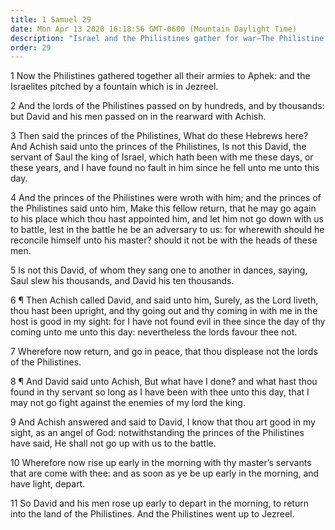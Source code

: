 ```yaml
---
title: 1 Samuel 29
date: Mon Apr 13 2020 16:18:56 GMT-0600 (Mountain Daylight Time)
description: "Israel and the Philistines gather for war—The Philistine princes send David away."
order: 29
---
```


1 Now the Philistines gathered together all their armies to Aphek: and the Israelites pitched by a fountain which is in Jezreel.

2 And the lords of the Philistines passed on by hundreds, and by thousands: but David and his men passed on in the rearward with Achish.

3 Then said the princes of the Philistines, What do these Hebrews here? And Achish said unto the princes of the Philistines, Is not this David, the servant of Saul the king of Israel, which hath been with me these days, or these years, and I have found no fault in him since he fell unto me unto this day.

4 And the princes of the Philistines were wroth with him; and the princes of the Philistines said unto him, Make this fellow return, that he may go again to his place which thou hast appointed him, and let him not go down with us to battle, lest in the battle he be an adversary to us: for wherewith should he reconcile himself unto his master? should it not be with the heads of these men.

5 Is not this David, of whom they sang one to another in dances, saying, Saul slew his thousands, and David his ten thousands.

6 ¶ Then Achish called David, and said unto him, Surely, as the Lord liveth, thou hast been upright, and thy going out and thy coming in with me in the host is good in my sight: for I have not found evil in thee since the day of thy coming unto me unto this day: nevertheless the lords favour thee not.

7 Wherefore now return, and go in peace, that thou displease not the lords of the Philistines.

8 ¶ And David said unto Achish, But what have I done? and what hast thou found in thy servant so long as I have been with thee unto this day, that I may not go fight against the enemies of my lord the king.

9 And Achish answered and said to David, I know that thou art good in my sight, as an angel of God: notwithstanding the princes of the Philistines have said, He shall not go up with us to the battle.

10 Wherefore now rise up early in the morning with thy master’s servants that are come with thee: and as soon as ye be up early in the morning, and have light, depart.

11 So David and his men rose up early to depart in the morning, to return into the land of the Philistines. And the Philistines went up to Jezreel.
